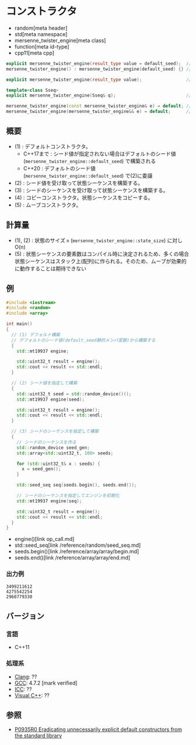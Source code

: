 # コンストラクタ
* random[meta header]
* std[meta namespace]
* mersenne_twister_engine[meta class]
* function[meta id-type]
* cpp11[meta cpp]

```cpp
explicit mersenne_twister_engine(result_type value = default_seed);  // (1)
mersenne_twister_engine() : mersenne_twister_engine(default_seed) {} // (1) C++20

explicit mersenne_twister_engine(result_type value);                 // (2) C++20

template<class Sseq>
explicit mersenne_twister_engine(Sseq& q);                           // (3)

mersenne_twister_engine(const mersenne_twister_engine& e) = default; // (4)
mersenne_twister_engine(mersenne_twister_engine&& e) = default;      // (5)
```

## 概要
- (1) : デフォルトコンストラクタ。
    - C++17まで : シード値が指定されない場合はデフォルトのシード値 (`mersenne_twister_engine::default_seed`) で構築される
    - C++20 : デフォルトのシード値 (`mersenne_twister_engine::default_seed`) で(2)に委譲
- (2) : シード値を受け取って状態シーケンスを構築する。
- (3) : シードのシーケンスを受け取って状態シーケンスを構築する。
- (4) : コピーコンストラクタ。状態シーケンスをコピーする。
- (5) : ムーブコンストラクタ。


## 計算量
- (1), (2) : 状態のサイズ `n` (`mersenne_twister_engine::state_size`) に対し O(n)
- (5) : 状態シーケンスの要素数はコンパイル時に決定されるため、多くの場合状態シーケンスはスタック上(配列)に作られる。そのため、ムーブが効果的に動作することは期待できない


## 例
```cpp example
#include <iostream>
#include <random>
#include <array>

int main()
{
  // (1) デフォルト構築
  // デフォルトのシード値(default_seed静的メンバ変数)から構築する
  {
    std::mt19937 engine;

    std::uint32_t result = engine();
    std::cout << result << std::endl;
  }

  // (2) シード値を指定して構築
  {
    std::uint32_t seed = std::random_device()();
    std::mt19937 engine(seed);

    std::uint32_t result = engine();
    std::cout << result << std::endl;
  }

  // (3) シードのシーケンスを指定して構築
  {
    // シードのシーケンスを作る
    std::random_device seed_gen;
    std::array<std::uint32_t, 100> seeds;

    for (std::uint32_t& x : seeds) {
      x = seed_gen();
    }

    std::seed_seq seq(seeds.begin(), seeds.end());

    // シードのシーケンスを指定してエンジンを初期化
    std::mt19937 engine(seq);

    std::uint32_t result = engine();
    std::cout << result << std::endl;
  }
}
```
* engine()[link op_call.md]
* std::seed_seq[link /reference/random/seed_seq.md]
* seeds.begin()[link /reference/array/array/begin.md]
* seeds.end()[link /reference/array/array/end.md]

### 出力例
```
3499211612
4275542254
2960779330
```

## バージョン
### 言語
- C++11

### 処理系
- [Clang](/implementation.md#clang): ??
- [GCC](/implementation.md#gcc): 4.7.2 [mark verified]
- [ICC](/implementation.md#icc): ??
- [Visual C++](/implementation.md#visual_cpp): ??


## 参照

- [P0935R0 Eradicating unnecessarily explicit default constructors from the standard library](http://www.open-std.org/jtc1/sc22/wg21/docs/papers/2018/p0935r0.html)
